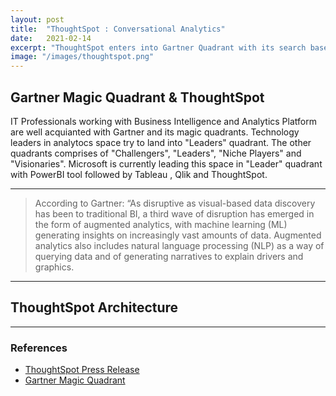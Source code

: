 ```yaml
---
layout: post
title:  "ThoughtSpot : Conversational Analytics"
date:   2021-02-14
excerpt: "ThoughtSpot enters into Gartner Quadrant with its search based AI driven analytics"
image: "/images/thoughtspot.png"
---
```


<h2>Gartner Magic Quadrant & ThoughtSpot</h2>
<p>IT Professionals working with Business Intelligence and Analytics Platform are well acquianted with Gartner and its magic quadrants. Technology leaders in analytocs space try to land into "Leaders" quadrant. The other quadrants comprises of "Challengers", "Leaders", "Niche Players" and "Visionaries". Microsoft is currently leading this space in "Leader" quadrant with PowerBI tool followed by Tableau , Qlik and ThoughtSpot.</p>
<hr /> 
    <blockquote> According to Gartner: “As disruptive as visual-based data discovery has been to traditional BI, a third wave of disruption has emerged in the form of augmented analytics, with machine learning (ML) generating insights on increasingly vast amounts of data. Augmented analytics also includes natural language processing (NLP) as a way of querying data and of generating narratives to explain drivers and graphics. </blockquote>

<hr />

<h2>ThoughtSpot Architecture </h2>

<hr /> 

<div class="row">
    <div class="6u 12u$(small)">
        <h3>References</h3>
        <ul>
            <li><a href="https://www.thoughtspot.com/press-releases/thoughtspot-named-a-leader-in-the-gartner-2019-magic-quadrant-for-analytics-and-business-intelligence-platforms">ThoughtSpot Press Release</a></li>
            <li><a href="https://www.gartner.com/en/research/methodologies/magic-quadrants-research">Gartner Magic Quadrant</a></li>
        </ul>
    </div>
    </div>
